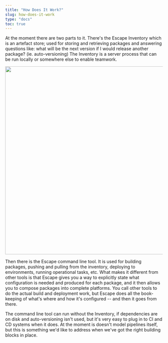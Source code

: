 ```yaml
---
title: "How Does It Work?"
slug: how-does-it-work
type: "docs"
toc: true
---
```


At the moment there are two parts to it. There's the Escape Inventory which is
an artefact store; used for storing and retrieving packages and answering
questions like: what will be the next version if I would release another
package? (ie. auto-versioning) The Inventory is a server process that can be
run locally or somewhere else to enable teamwork.

<img src='/img/escape_overview.svg' width="600"/>

Then there is the Escape command line tool. It is used for building packages,
pushing and pulling from the inventory, deploying to environments, running
operational tasks, etc. What makes it different from other tools is that Escape
gives you a way to explicitly state what configuration is needed and produced
for each package, and it then allows you to compose packages into complete
platforms. You call other tools to do the actual build and deployment work, but
Escape does all the book-keeping of what's where and how it's configured -- and
then it goes from there.

The command line tool can run without the Inventory, if dependencies are on
disk and auto-versioning isn't used, but it's very easy to plug in to CI and CD
systems when it does. At the moment is doesn't model pipelines itself, but this
is something we'd like to address when we've got the right building blocks in
place.
